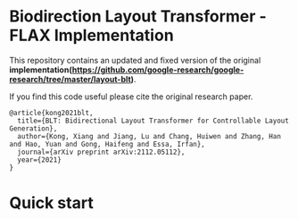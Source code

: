 # Biodirection Layout Transformer - FLAX Implementation
This repository contains an updated and fixed version of the original **implementation(https://github.com/google-research/google-research/tree/master/layout-blt)**.

If you find this code useful please cite the original research paper.
```
@article{kong2021blt,
  title={BLT: Bidirectional Layout Transformer for Controllable Layout Generation},
  author={Kong, Xiang and Jiang, Lu and Chang, Huiwen and Zhang, Han and Hao, Yuan and Gong, Haifeng and Essa, Irfan},
  journal={arXiv preprint arXiv:2112.05112},
  year={2021}
}
```

# Quick start
